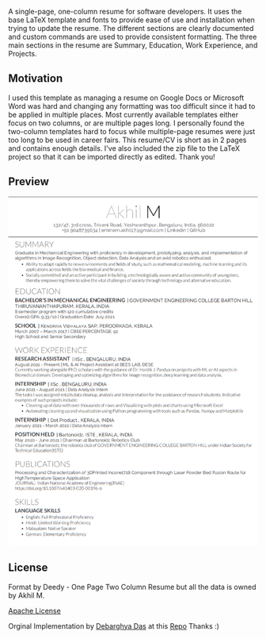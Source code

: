 A single-page, one-column resume for software developers. It uses the base LaTeX template and fonts to provide ease of use and installation when trying to update the resume. The different sections are clearly documented and custom commands are used to provide consistent formatting. The three main sections in the resume are Summary, Education, Work Experience, and Projects.

## Motivation

I used this template as managing a resume on Google Docs or Microsoft Word was hard and changing any formatting was too difficult since it had to be applied in multiple places. Most currently available templates either focus on two columns, or are multiple pages long. I personally found the two-column templates hard to focus while multiple-page resumes were just too long to be used in career fairs. This resume/CV is short as in 2 pages and contains enough details. I've also included the zip file to the LaTeX project so that it can be imported directly as edited. Thank you!

## Preview
<img src="resume_preview.png" alt="drawing" width="700" class="center"/>

## License
Format by Deedy - One Page Two Column Resume but all the data is owned by Akhil M.

[Apache License](http://www.apache.org/licenses/)

Orginal Implementation by [Debarghya Das](http://debarghyadas.com) at this [Repo](https://github.com/deedydas/Deedy-Resume)
Thanks :)

